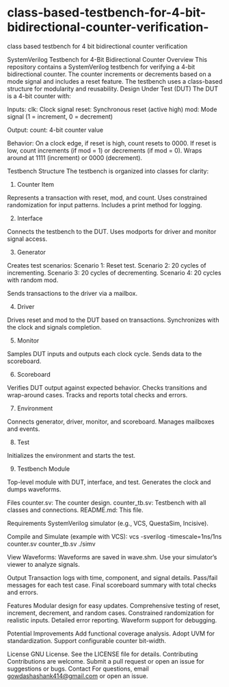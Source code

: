 # class-based-testbench-for-4-bit-bidirectional-counter-verification-
class based testbench for 4 bit bidirectional counter verification 

SystemVerilog Testbench for 4-Bit Bidirectional Counter
Overview
This repository contains a SystemVerilog testbench for verifying a 4-bit bidirectional counter. The counter increments or decrements based on a mode signal and includes a reset feature. The testbench uses a class-based structure for modularity and reusability.
Design Under Test (DUT)
The DUT is a 4-bit counter with:

Inputs:
clk: Clock signal
reset: Synchronous reset (active high)
mod: Mode signal (1 = increment, 0 = decrement)


Output:
count: 4-bit counter value


Behavior:
On a clock edge, if reset is high, count resets to 0000.
If reset is low, count increments (if mod = 1) or decrements (if mod = 0).
Wraps around at 1111 (increment) or 0000 (decrement).



Testbench Structure
The testbench is organized into classes for clarity:
1. Counter Item

Represents a transaction with reset, mod, and count.
Uses constrained randomization for input patterns.
Includes a print method for logging.

2. Interface

Connects the testbench to the DUT.
Uses modports for driver and monitor signal access.

3. Generator

Creates test scenarios:
Scenario 1: Reset test.
Scenario 2: 20 cycles of incrementing.
Scenario 3: 20 cycles of decrementing.
Scenario 4: 20 cycles with random mod.


Sends transactions to the driver via a mailbox.

4. Driver

Drives reset and mod to the DUT based on transactions.
Synchronizes with the clock and signals completion.

5. Monitor

Samples DUT inputs and outputs each clock cycle.
Sends data to the scoreboard.

6. Scoreboard

Verifies DUT output against expected behavior.
Checks transitions and wrap-around cases.
Tracks and reports total checks and errors.

7. Environment

Connects generator, driver, monitor, and scoreboard.
Manages mailboxes and events.

8. Test

Initializes the environment and starts the test.

9. Testbench Module

Top-level module with DUT, interface, and test.
Generates the clock and dumps waveforms.

Files
counter.sv: The counter design.
counter_tb.sv: Testbench with all classes and connections.
README.md: This file.

Requirements
SystemVerilog simulator (e.g., VCS, QuestaSim, Incisive).

Compile and Simulate (example with VCS):
vcs -sverilog -timescale=1ns/1ns counter.sv counter_tb.sv
./simv


View Waveforms:
Waveforms are saved in wave.shm. Use your simulator’s viewer to analyze signals.



Output
Transaction logs with time, component, and signal details.
Pass/fail messages for each test case.
Final scoreboard summary with total checks and errors.

Features
Modular design for easy updates.
Comprehensive testing of reset, increment, decrement, and random cases.
Constrained randomization for realistic inputs.
Detailed error reporting.
Waveform support for debugging.

Potential Improvements
Add functional coverage analysis.
Adopt UVM for standardization.
Support configurable counter bit-width.

License
GNU License. See the LICENSE file for details.
Contributing
Contributions are welcome. Submit a pull request or open an issue for suggestions or bugs.
Contact
For questions, email gowdashashank414@gmail.com or open an issue.
